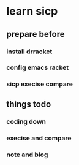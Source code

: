 # learn sicp

## prepare before

### install drracket

### config emacs racket

### sicp execise compare

## things todo

### coding down

### execise and compare

### note and blog
